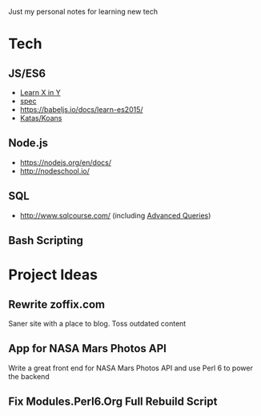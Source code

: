 Just my personal notes for learning new tech

# Tech

## JS/ES6

* [Learn X in Y](https://learnxinyminutes.com/docs/javascript/)
* [spec](http://www.ecma-international.org/publications/standards/Ecma-262.htm)
* https://babeljs.io/docs/learn-es2015/
* [Katas/Koans](http://es6katas.org/)

## Node.js

* https://nodejs.org/en/docs/
* http://nodeschool.io/

## SQL

* http://www.sqlcourse.com/ (including [Advanced Queries](http://www.sqlcourse2.com/))

## Bash Scripting


# Project Ideas

## Rewrite zoffix.com

Saner site with a place to blog. Toss outdated content

## App for NASA Mars Photos API

Write a great front end for NASA Mars Photos API and use Perl 6 to power
the backend

## Fix Modules.Perl6.Org Full Rebuild Script
